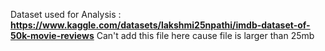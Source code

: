 Dataset used for Analysis : **https://www.kaggle.com/datasets/lakshmi25npathi/imdb-dataset-of-50k-movie-reviews**
Can't add this file here cause file is larger than 25mb
